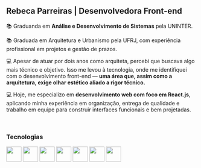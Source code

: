 ## Rebeca Parreiras | Desenvolvedora Front-end

📚 Graduanda em <b>Análise e Desenvolvimento de Sistemas</b> pela UNINTER.

📚 Graduada em Arquitetura e Urbanismo pela UFRJ, com experiência profissional em projetos e gestão de prazos. 

💻 Apesar de atuar por dois anos como arquiteta, percebi que buscava algo mais técnico e objetivo. Isso me levou à tecnologia, onde me identifiquei com o desenvolvimento front-end — <b>uma área que, assim como a arquitetura, exige olhar estético aliado a rigor técnico.</b>

💻 Hoje, me especializo em <b>desenvolvimento web com foco em React.js</b>, aplicando minha experiência em organização, entrega de qualidade e trabalho em equipe para construir interfaces funcionais e bem projetadas.

<br>

### Tecnologias

<code><img width="40px" src="https://cdn.jsdelivr.net/gh/devicons/devicon@latest/icons/html5/html5-original.svg" /></code>
<code><img width="40px" src="https://cdn.jsdelivr.net/gh/devicons/devicon@latest/icons/css3/css3-original.svg" /></code>
<code><img width="40px" src="https://cdn.jsdelivr.net/gh/devicons/devicon@latest/icons/javascript/javascript-original.svg" /></code>
<code><img width="40px" src="https://cdn.jsdelivr.net/gh/devicons/devicon@latest/icons/typescript/typescript-original.svg" /></code>
<code><img width="40px" src="https://cdn.jsdelivr.net/gh/devicons/devicon@latest/icons/react/react-original.svg" /></code>
<code><img width="40px" src="https://cdn.jsdelivr.net/gh/devicons/devicon@latest/icons/vuejs/vuejs-original.svg" /></code>
<code><img width="40px" src="https://cdn.jsdelivr.net/gh/devicons/devicon@latest/icons/nodejs/nodejs-original.svg" /></code>
          
